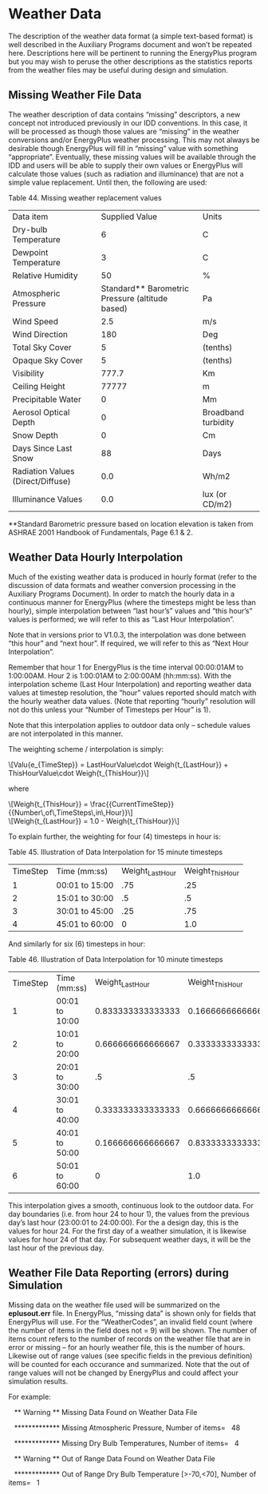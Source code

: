 Weather Data
============

The description of the weather data format (a simple text-based format) is well described in the Auxiliary Programs document and won’t be repeated here. Descriptions here will be pertinent to running the EnergyPlus program but you may wish to peruse the other descriptions as the statistics reports from the weather files may be useful during design and simulation.

Missing Weather File Data
-------------------------

The weather description of data contains “missing” descriptors, a new concept not introduced previously in our IDD conventions. In this case, it will be processed as though those values are “missing” in the weather conversions and/or EnergyPlus weather processing. This may not always be desirable though EnergyPlus will fill in “missing” value with something “appropriate”. Eventually, these missing values will be available through the IDD and users will be able to supply their own values or EnergyPlus will calculate those values (such as radiation and illuminance) that are not a simple value replacement. Until then, the following are used:

Table 44. Missing weather replacement values

<table>
<tr>
<td>Data item</td>
<td>Supplied Value</td>
<td>Units</td>
</tr>
<tr>
<td>Dry-bulb Temperature</td>
<td>6</td>
<td>C</td>
</tr>
<tr>
<td>Dewpoint Temperature</td>
<td>3</td>
<td>C</td>
</tr>
<tr>
<td>Relative Humidity</td>
<td>50</td>
<td>%</td>
</tr>
<tr>
<td>Atmospheric Pressure</td>
<td>Standard** Barometric Pressure (altitude based)</td>
<td>Pa</td>
</tr>
<tr>
<td>Wind Speed</td>
<td>2.5</td>
<td>m/s</td>
</tr>
<tr>
<td>Wind Direction</td>
<td>180</td>
<td>Deg</td>
</tr>
<tr>
<td>Total Sky Cover</td>
<td>5</td>
<td>(tenths)</td>
</tr>
<tr>
<td>Opaque Sky Cover</td>
<td>5</td>
<td>(tenths)</td>
</tr>
<tr>
<td>Visibility</td>
<td>777.7</td>
<td>Km</td>
</tr>
<tr>
<td>Ceiling Height</td>
<td>77777</td>
<td>m</td>
</tr>
<tr>
<td>Precipitable Water</td>
<td>0</td>
<td>Mm</td>
</tr>
<tr>
<td>Aerosol Optical Depth</td>
<td>0</td>
<td>Broadband turbidity</td>
</tr>
<tr>
<td>Snow Depth</td>
<td>0</td>
<td>Cm</td>
</tr>
<tr>
<td>Days Since Last Snow</td>
<td>88</td>
<td>Days</td>
</tr>
<tr>
<td>Radiation Values (Direct/Diffuse)</td>
<td>0.0</td>
<td>Wh/m2</td>
</tr>
<tr>
<td>Illuminance Values</td>
<td>0.0</td>
<td>lux (or CD/m2)</td>
</tr>
</table>

\*\*Standard Barometric pressure based on location elevation is taken from ASHRAE 2001 Handbook of Fundamentals, Page 6.1 & 2.

Weather Data Hourly Interpolation
---------------------------------

Much of the existing weather data is produced in hourly format (refer to the discussion of data formats and weather conversion processing in the Auxiliary Programs Document). In order to match the hourly data in a continuous manner for EnergyPlus (where the timesteps might be less than hourly), simple interpolation between “last hour’s” values and “this hour’s” values is performed; we will refer to this as “Last Hour Interpolation”.

Note that in versions prior to V1.0.3, the interpolation was done between “this hour” and “next hour”. If required, we will refer to this as “Next Hour Interpolation”.

Remember that hour 1 for EnergyPlus is the time interval 00:00:01AM to 1:00:00AM. Hour 2 is 1:00:01AM to 2:00:00AM (hh:mm:ss). With the interpolation scheme (Last Hour Interpolation) and reporting weather data values at timestep resolution, the “hour” values reported should match with the hourly weather data values. (Note that reporting “hourly” resolution will not do this unless your “Number of Timesteps per Hour” is 1).

Note that this interpolation applies to outdoor data only – schedule values are not interpolated in this manner.

The weighting scheme / interpolation is simply:

<div>\[Valu{e_{TimeStep}} = LastHourValue\cdot Weigh{t_{LastHour}} + ThisHourValue\cdot Weigh{t_{ThisHour}}\]</div>

where

<div>\[Weigh{t_{ThisHour}} = \frac{{CurrentTimeStep}}{{Number\,of\,TimeSteps\,in\,Hour}}\]</div>

<div>\[Weigh{t_{LastHour}} = 1.0 - Weigh{t_{ThisHour}}\]</div>

To explain further, the weighting for four (4) timesteps in hour is:

Table 45. Illustration of Data Interpolation for 15 minute timesteps

<table>
<tr>
<td>TimeStep</td>
<td>Time (mm:ss)</td>
<td>Weight<sub>LastHour</sub></td>
<td>Weight<sub>ThisHour</sub></td>
</tr>
<tr>
<td>1</td>
<td>00:01 to 15:00</td>
<td>.75</td>
<td>.25</td>
</tr>
<tr>
<td>2</td>
<td>15:01 to 30:00</td>
<td>.5</td>
<td>.5</td>
</tr>
<tr>
<td>3</td>
<td>30:01 to 45:00</td>
<td>.25</td>
<td>.75</td>
</tr>
<tr>
<td>4</td>
<td>45:01 to 60:00</td>
<td>0</td>
<td>1.0</td>
</tr>
</table>

And similarly for six (6) timesteps in hour:

Table 46. Illustration of Data Interpolation for 10 minute timesteps

<table>
<tr>
<td>TimeStep</td>
<td>Time (mm:ss)</td>
<td>Weight<sub>LastHour</sub></td>
<td>Weight<sub>ThisHour</sub></td>
</tr>
<tr>
<td>1</td>
<td>00:01 to 10:00</td>
<td>0.833333333333333</td>
<td>0.166666666666667</td>
</tr>
<tr>
<td>2</td>
<td>10:01 to 20:00</td>
<td>0.666666666666667</td>
<td>0.333333333333333</td>
</tr>
<tr>
<td>3</td>
<td>20:01 to 30:00</td>
<td>.5</td>
<td>.5</td>
</tr>
<tr>
<td>4</td>
<td>30:01 to 40:00</td>
<td>0.333333333333333</td>
<td>0.666666666666667</td>
</tr>
<tr>
<td>5</td>
<td>40:01 to 50:00</td>
<td>0.166666666666667</td>
<td>0.833333333333333</td>
</tr>
<tr>
<td>6</td>
<td>50:01 to 60:00</td>
<td>0</td>
<td>1.0</td>
</tr>
</table>

This interpolation gives a smooth, continuous look to the outdoor data. For day boundaries (i.e. from hour 24 to hour 1), the values from the previous day’s last hour (23:00:01 to 24:00:00). For the a design day, this is the values for hour 24. For the first day of a weather simulation, it is likewise values for hour 24 of that day. For subsequent weather days, it will be the last hour of the previous day.

Weather File Data Reporting (errors) during Simulation
------------------------------------------------------

Missing data on the weather file used will be summarized on the **eplusout.err** file. In EnergyPlus, “missing data” is shown only for fields that EnergyPlus will use. For the “WeatherCodes”, an invalid field count (where the number of items in the field does not = 9) will be shown. The number of items count refers to the number of records on the weather file that are in error or missing – for an hourly weather file, this is the number of hours. Likewise out of range values (see specific fields in the previous definition) will be counted for each occurance and summarized. Note that the out of range values will not be changed by EnergyPlus and could affect your simulation results.



For example:



   \*\* Warning \*\* Missing Data Found on Weather Data File

   \*\*\*\*\*\*\*\*\*\*\*\*\* Missing Atmospheric Pressure, Number of items=   48

   \*\*\*\*\*\*\*\*\*\*\*\*\* Missing Dry Bulb Temperatures, Number of items=   4

   \*\* Warning \*\* Out of Range Data Found on Weather Data File

   \*\*\*\*\*\*\*\*\*\*\*\*\* Out of Range Dry Bulb Temperature [&gt;-70,&lt;70], Number of items=   1

